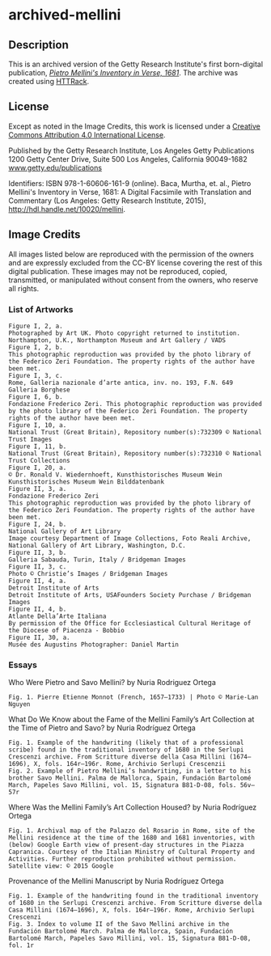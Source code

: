 # archived-mellini

## Description
This is an archived version of the Getty Research Institute's first born-digital publication, _<a href="http://www.getty.edu/research/mellini/">Pietro Mellini's Inventory in Verse, 1681</a>_. The archive was created using <a href="http://www.httrack.com">HTTRack</a>.

## License
Except as noted in the Image Credits, this work is licensed under a <a href="https://creativecommons.org/licenses/by/4.0/">Creative Commons Attribution 4.0 International License</a>.

Published by the Getty Research Institute, Los Angeles Getty Publications 1200 Getty Center Drive, Suite 500 Los Angeles, California 90049-1682 www.getty.edu/publications

Identifiers: ISBN 978-1-60606-161-9 (online).
Baca, Murtha, et. al., Pietro Mellini's Inventory in Verse, 1681: A Digital Facsimile with Translation and Commentary (Los Angeles: Getty Research Institute, 2015), http://hdl.handle.net/10020/mellini.

## Image Credits

All images listed below are reproduced with the permission of the owners and are expressly excluded from the CC-BY license covering the rest of this digital publication. These images may not be reproduced, copied, transmitted, or manipulated without consent from the owners, who reserve all rights.

### List of Artworks

    Figure I, 2, a.
    Photographed by Art UK. Photo copyright returned to institution. Northampton, U.K., Northampton Museum and Art Gallery / VADS
    Figure I, 2, b.
    This photographic reproduction was provided by the photo library of the Federico Zeri Foundation. The property rights of the author have been met.
    Figure I, 3, c.
    Rome, Galleria nazionale d’arte antica, inv. no. 193, F.N. 649 Galleria Borghese
    Figure I, 6, b.
    Fondazione Frederico Zeri. This photographic reproduction was provided by the photo library of the Federico Zeri Foundation. The property rights of the author have been met.
    Figure I, 10, a.
    National Trust (Great Britain), Repository number(s):732309 © National Trust Images
    Figure I, 11, b.
    National Trust (Great Britain), Repository number(s):732310 © National Trust Collections
    Figure I, 20, a.
    © Dr. Ronald V. Wiedernhoeft, Kunsthistorisches Museum Wein Kunsthistorisches Museum Wein Bilddatenbank
    Figure II, 3, a.
    Fondazione Frederico Zeri
    This photographic reproduction was provided by the photo library of the Federico Zeri Foundation. The property rights of the author have been met.
    Figure I, 24, b.
    National Gallery of Art Library
    Image courtesy Department of Image Collections, Foto Reali Archive, National Gallery of Art Library, Washington, D.C.
    Figure II, 3, b.
    Galleria Sabauda, Turin, Italy / Bridgeman Images
    Figure II, 3, c.
    Photo © Christie’s Images / Bridgeman Images
    Figure II, 4, a.
    Detroit Institute of Arts
    Detroit Institute of Arts, USAFounders Society Purchase / Bridgeman Images
    Figure II, 4, b.
    Atlante Della’Arte Italiana
    By permission of the Office for Ecclesiastical Cultural Heritage of the Diocese of Piacenza - Bobbio
    Figure II, 30, a.
    Musée des Augustins Photographer: Daniel Martin

### Essays

Who Were Pietro and Savo Mellini?
by Nuria Rodriguez Ortega

    Fig. 1. Pierre Etienne Monnot (French, 1657–1733) | Photo © Marie-Lan Nguyen

What Do We Know about the Fame of the Mellini Family’s Art Collection at the Time of Pietro and Savo?
by Nuria Rodríguez Ortega

    Fig. 1. Example of the handwriting (likely that of a professional scribe) found in the traditional inventory of 1680 in the Serlupi Crescenzi archive. From Scritture diverse della Casa Millini (1674–1696), X, fols. 164r–196r. Rome, Archivio Serlupi Crescenzii
    Fig. 2. Example of Pietro Mellini’s handwriting, in a letter to his brother Savo Mellini. Palma de Mallorca, Spain, Fundación Bartolomé March, Papeles Savo Millini, vol. 15, Signatura B81-D-08, fols. 56v–57r

Where Was the Mellini Family’s Art Collection Housed?
by Nuria Rodríguez Ortega

    Fig. 1. Archival map of the Palazzo del Rosario in Rome, site of the Mellini residence at the time of the 1680 and 1681 inventories, with (below) Google Earth view of present-day structures in the Piazza Capranica. Courtesy of the Italian Ministry of Cultural Property and Activities. Further reproduction prohibited without permission. Satellite view: © 2015 Google

Provenance of the Mellini Manuscript
by Nuria Rodríguez Ortega

    Fig. 1. Example of the handwriting found in the traditional inventory of 1680 in the Serlupi Crescenzi archive. From Scritture diverse della Casa Millini (1674–1696), X, fols. 164r–196r. Rome, Archivio Serlupi Crescenzi
    Fig. 3. Index to volume II of the Savo Mellini archive in the Fundación Bartolomé March. Palma de Mallorca, Spain, Fundación Bartolomé March, Papeles Savo Millini, vol. 15, Signatura B81-D-08, fol. 1r
